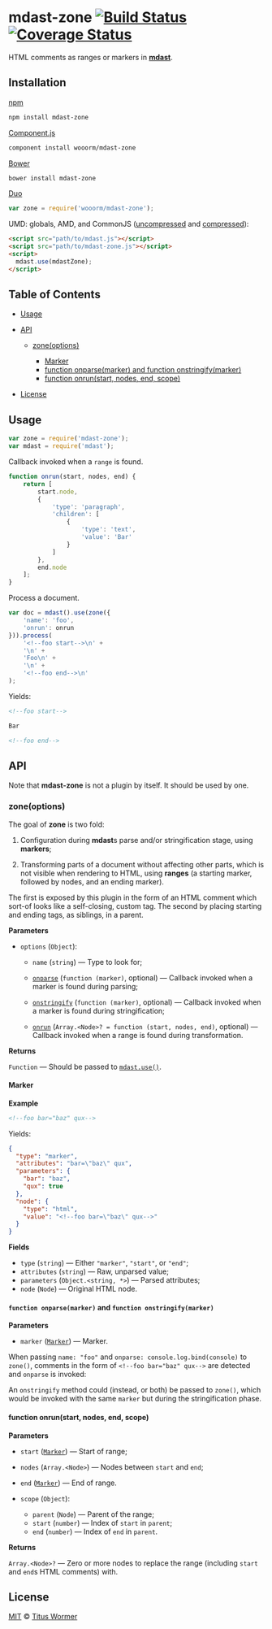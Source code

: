 # mdast-zone [![Build Status](https://img.shields.io/travis/wooorm/mdast-zone.svg)](https://travis-ci.org/wooorm/mdast-zone) [![Coverage Status](https://img.shields.io/codecov/c/github/wooorm/mdast-zone.svg)](https://codecov.io/github/wooorm/mdast-zone)

HTML comments as ranges or markers in [**mdast**](https://github.com/wooorm/mdast).

## Installation

[npm](https://docs.npmjs.com/cli/install)

```bash
npm install mdast-zone
```

[Component.js](https://github.com/componentjs/component)

```bash
component install wooorm/mdast-zone
```

[Bower](http://bower.io/#install-packages)

```bash
bower install mdast-zone
```

[Duo](http://duojs.org/#getting-started)

```javascript
var zone = require('wooorm/mdast-zone');
```

UMD: globals, AMD, and CommonJS ([uncompressed](mdast-zone.js) and [compressed](mdast-zone.min.js)):

```html
<script src="path/to/mdast.js"></script>
<script src="path/to/mdast-zone.js"></script>
<script>
  mdast.use(mdastZone);
</script>
```

## Table of Contents

*   [Usage](#usage)

*   [API](#api)

    *   [zone(options)](#zoneoptions)

        *   [Marker](#marker)
        *   [function onparse(marker) and function onstringify(marker)](#function-onparsemarker-and-function-onstringifymarker)
        *   [function onrun(start, nodes, end, scope)](#function-onrunstart-nodes-end-scope)

*   [License](#license)

## Usage

```javascript
var zone = require('mdast-zone');
var mdast = require('mdast');
```

Callback invoked when a `range` is found.

```javascript
function onrun(start, nodes, end) {
    return [
        start.node,
        {
            'type': 'paragraph',
            'children': [
                {
                    'type': 'text',
                    'value': 'Bar'
                }
            ]
        },
        end.node
    ];
}
```

Process a document.

```javascript
var doc = mdast().use(zone({
    'name': 'foo',
    'onrun': onrun
})).process(
    '<!--foo start-->\n' +
    '\n' +
    'Foo\n' +
    '\n' +
    '<!--foo end-->\n'
);
```

Yields:

```markdown
<!--foo start-->

Bar

<!--foo end-->
```

## API

Note that **mdast-zone** is not a plugin by itself. It should be used by one.

### zone(options)

The goal of **zone** is two fold:

1.  Configuration during **mdast**s parse and/or stringification stage,
    using **markers**;

2.  Transforming parts of a document without affecting other parts, which
    is not visible when rendering to HTML, using **ranges** (a starting
    marker, followed by nodes, and an ending marker).

The first is exposed by this plugin in the form of an HTML comment which
sort-of looks like a self-closing, custom tag. The second by placing starting
and ending tags, as siblings, in a parent.

**Parameters**

*   `options` (`Object`):

    *   `name` (`string`) — Type to look for;

    *   [`onparse`](#function-onparsemarker-and-function-onstringifymarker)
        (`function (marker)`, optional)
        — Callback invoked when a marker is found during parsing;

    *   [`onstringify`](#function-onparsemarker-and-function-onstringifymarker)
        (`function (marker)`, optional)
        — Callback invoked when a marker is found during stringification;

    *   [`onrun`](#function-onrunstart-nodes-end-scope)
        (`Array.<Node>? = function (start, nodes, end)`, optional)
        — Callback invoked when a range is found during transformation.

**Returns**

`Function` — Should be passed to [`mdast.use()`](https://github.com/wooorm/mdast#mdastuseplugin-options).

#### Marker

**Example**

```markdown
<!--foo bar="baz" qux-->
```

Yields:

```json
{
  "type": "marker",
  "attributes": "bar=\"baz\" qux",
  "parameters": {
    "bar": "baz",
    "qux": true
  },
  "node": {
    "type": "html",
    "value": "<!--foo bar=\"baz\" qux-->"
  }
}
```

**Fields**

*   `type` (`string`) — Either `"marker"`, `"start"`, or `"end"`;
*   `attributes` (`string`) — Raw, unparsed value;
*   `parameters` (`Object.<string, *>`) — Parsed attributes;
*   `node` (`Node`) — Original HTML node.

#### `function onparse(marker)` and `function onstringify(marker)`

**Parameters**

*   `marker` ([`Marker`](#marker)) — Marker.

When passing `name: "foo"` and `onparse: console.log.bind(console)` to
`zone()`, comments in the form of `<!--foo bar="baz" qux-->` are detected and
`onparse` is invoked:

An `onstringify` method could (instead, or both) be passed to `zone()`,
which would be invoked with the same `marker` but during the stringification
phase.

#### function onrun(start, nodes, end, scope)

**Parameters**

*   `start` ([`Marker`](#marker)) — Start of range;

*   `nodes` (`Array.<Node>`) — Nodes between `start` and `end`;

*   `end` ([`Marker`](#marker)) — End of range.

*   `scope` (`Object`):

    *   `parent` (`Node`) — Parent of the range;
    *   `start` (`number`) — Index of `start` in `parent`;
    *   `end` (`number`) — Index of `end` in `parent`.

**Returns**

`Array.<Node>?` — Zero or more nodes to replace the range (including `start`
and `end`s HTML comments) with.

## License

[MIT](LICENSE) © [Titus Wormer](http://wooorm.com)
